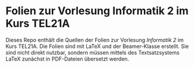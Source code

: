 # Folien zur Vorlesung Informatik 2 im Kurs TEL21A

Dieses Repo enthält die Quellen der Folien zur Vorlesung *Informatik 2* im Kurs TEL21A.
Die Folien sind mit LaTeX und der Beamer-Klasse erstellt.
Sie sind nicht direkt nutzbar, sondern müssen mittels des Textsatzsystems LaTeX zunächst
in PDF-Dateien übersetzt werden.
